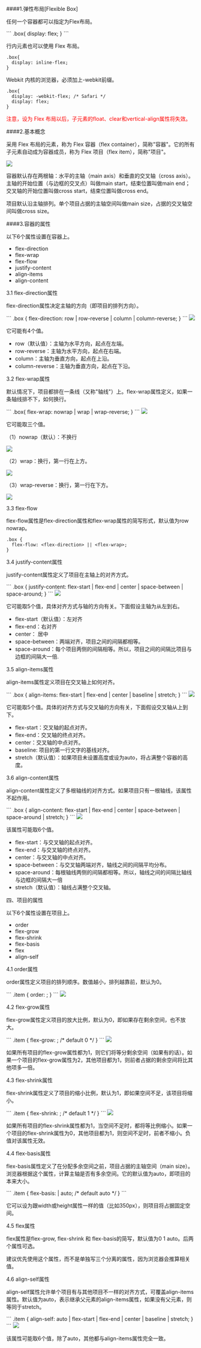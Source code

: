 ####1.弹性布局[Flexible Box]
<p>
任何一个容器都可以指定为Flex布局。
</p>
```
.box{
  display: flex;
}
```
<p>
行内元素也可以使用 Flex 布局。
</p>

```
.box{
  display: inline-flex;
}
```
<p>
Webkit 内核的浏览器，必须加上-webkit前缀。
</p>

```
.box{
  display: -webkit-flex; /* Safari */
  display: flex;
}
```
<p style="color:red;">
注意，设为 Flex 布局以后，子元素的float、clear和vertical-align属性将失效。
</p>


####2.基本概念
<p>
采用 Flex 布局的元素，称为 Flex 容器（flex container），简称"容器"。它的所有子元素自动成为容器成员，称为 Flex 项目（flex item），简称"项目"。
</p>
<img src="../image/flex1.png"/>
<p>
容器默认存在两根轴：水平的主轴（main axis）和垂直的交叉轴（cross axis）。主轴的开始位置（与边框的交叉点）叫做main start，结束位置叫做main end；交叉轴的开始位置叫做cross start，结束位置叫做cross end。
</p>
<p>
项目默认沿主轴排列。单个项目占据的主轴空间叫做main size，占据的交叉轴空间叫做cross size。
</p>


####3.容器的属性
<p>
以下6个属性设置在容器上。
</p>
<ul>
  <li>flex-direction</li>
  <li>flex-wrap</li>
  <li>flex-flow</li>
  <li>justify-content</li>
  <li>align-items</li>
  <li>align-content</li>
</ul>
<p>
3.1 flex-direction属性
</p>
<p>
flex-direction属性决定主轴的方向（即项目的排列方向）。
</p>
```
.box {
  flex-direction: row | row-reverse | column | column-reverse;
}
```
<img src="../image/flex2.png"/>
<p>
它可能有4个值。
</p>
<ul>
  <li>row（默认值）：主轴为水平方向，起点在左端。</li>
  <li>row-reverse：主轴为水平方向，起点在右端。</li>
  <li>column：主轴为垂直方向，起点在上沿。</li>
  <li>column-reverse：主轴为垂直方向，起点在下沿。</li>
</ul>
<p>
3.2 flex-wrap属性
</p>
<p>
默认情况下，项目都排在一条线（又称"轴线"）上。flex-wrap属性定义，如果一条轴线排不下，如何换行。
</p>
```
.box{
  flex-wrap: nowrap | wrap | wrap-reverse;
}
```
<img src="../image/flex3.png"/>
<p>
它可能取三个值。
</p>
<p>（1）nowrap（默认）：不换行</p>
<img src="../image/flex4.png"/>
<p>
（2）wrap：换行，第一行在上方。
</p>
<img src="../image/flex5.jpg"/>
<p>
（3）wrap-reverse：换行，第一行在下方。
</p>
<img src="../image/flex6.jpg"/>
<p>
3.3 flex-flow
</p>
<p>
flex-flow属性是flex-direction属性和flex-wrap属性的简写形式，默认值为row nowrap。
</p>

```
.box {
  flex-flow: <flex-direction> || <flex-wrap>;
}
```
<p>
3.4 justify-content属性
</p>
<p>
justify-content属性定义了项目在主轴上的对齐方式。
</p>
```
.box {
  justify-content: flex-start | flex-end | center | space-between | space-around;
}
```
<img src="../image/flex7.png"/>
<p>
它可能取5个值，具体对齐方式与轴的方向有关。下面假设主轴为从左到右。
</p>
<ul>
  <li>flex-start（默认值）：左对齐</li>
  <li>flex-end：右对齐</li>
  <li>center： 居中</li>
  <li>space-between：两端对齐，项目之间的间隔都相等。</li>
  <li>space-around：每个项目两侧的间隔相等。所以，项目之间的间隔比项目与边框的间隔大一倍.</li>
</ul>
<p>
3.5 align-items属性
</p>
<p>
align-items属性定义项目在交叉轴上如何对齐。
</p>
```
.box {
  align-items: flex-start | flex-end | center | baseline | stretch;
}
```
<img src="../image/flex8.png"/>
<p>
它可能取5个值。具体的对齐方式与交叉轴的方向有关，下面假设交叉轴从上到下。
</p>
<ul>
  <li>flex-start：交叉轴的起点对齐。</li>
  <li>flex-end：交叉轴的终点对齐。</li>
  <li>center：交叉轴的中点对齐。</li>
  <li>baseline: 项目的第一行文字的基线对齐。</li>
  <li>stretch（默认值）：如果项目未设置高度或设为auto，将占满整个容器的高度。</li>
</ul>
<p>
3.6 align-content属性
</p>
<p>
align-content属性定义了多根轴线的对齐方式。如果项目只有一根轴线，该属性不起作用。
</p>
```
.box {
  align-content: flex-start | flex-end | center | space-between | space-around | stretch;
}
```
<img src="../image/flex9.png"/>
<p>
该属性可能取6个值。
</p>
<ul>
  <li>flex-start：与交叉轴的起点对齐。</li>
  <li>flex-end：与交叉轴的终点对齐。</li>
  <li>center：与交叉轴的中点对齐。</li>
  <li>space-between：与交叉轴两端对齐，轴线之间的间隔平均分布。</li>
  <li>space-around：每根轴线两侧的间隔都相等。所以，轴线之间的间隔比轴线与边框的间隔大一倍</li>
  <li>stretch（默认值）：轴线占满整个交叉轴。</li>
</ul>
<p>
四、项目的属性
</p>
<p>
以下6个属性设置在项目上。
</p>
<ul>
  <li>order</li>
  <li>flex-grow</li>
  <li>flex-shrink</li>
  <li>flex-basis</li>
  <li>flex</li>
  <li>align-self</li>
</ul>
<p>
4.1 order属性
</p>
<p>
order属性定义项目的排列顺序。数值越小，排列越靠前，默认为0。
</p>
```
.item {
  order: <integer>;
}
```
<img src="../image/flex10.png"/>
<p>
4.2 flex-grow属性
</p>
<p>
flex-grow属性定义项目的放大比例，默认为0，即如果存在剩余空间，也不放大。
</p>
```
.item {
  flex-grow: <number>; /* default 0 */
}
```
<img src="../image/flex11.png"/>
<p>
如果所有项目的flex-grow属性都为1，则它们将等分剩余空间（如果有的话）。如果一个项目的flex-grow属性为2，其他项目都为1，则前者占据的剩余空间将比其他项多一倍。
</p>
<p>
4.3 flex-shrink属性
</p>
<p>
flex-shrink属性定义了项目的缩小比例，默认为1，即如果空间不足，该项目将缩小。
</p>
```
.item {
  flex-shrink: <number>; /* default 1 */
}
```
<img src="../image/flex12.jpg"/>
<p>
如果所有项目的flex-shrink属性都为1，当空间不足时，都将等比例缩小。如果一个项目的flex-shrink属性为0，其他项目都为1，则空间不足时，前者不缩小。负值对该属性无效。
</p>
<p>
4.4 flex-basis属性
</p>
<p>
flex-basis属性定义了在分配多余空间之前，项目占据的主轴空间（main size）。浏览器根据这个属性，计算主轴是否有多余空间。它的默认值为auto，即项目的本来大小。
</p>
```
.item {
  flex-basis: <length> | auto; /* default auto */
}
```
<p>
它可以设为跟width或height属性一样的值（比如350px），则项目将占据固定空间。
</p>
<p>
4.5 flex属性
</p>
<p>
flex属性是flex-grow, flex-shrink 和 flex-basis的简写，默认值为0 1 auto。后两个属性可选。
</p>
<p>
建议优先使用这个属性，而不是单独写三个分离的属性，因为浏览器会推算相关值。
</p>
<p>
4.6 align-self属性
</p>
<p>
align-self属性允许单个项目有与其他项目不一样的对齐方式，可覆盖align-items属性。默认值为auto，表示继承父元素的align-items属性，如果没有父元素，则等同于stretch。
</p>
```
.item {
  align-self: auto | flex-start | flex-end | center | baseline | stretch;
}
```
<img src="../image/flex13.png"/>
<p>
该属性可能取6个值，除了auto，其他都与align-items属性完全一致。
</p>
